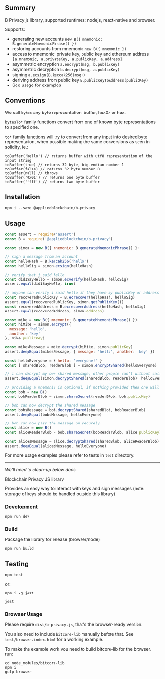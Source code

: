 ## Summary

B Privacy js library, supported runtimes: nodejs, react-native and browser.

Supports:
* generating new accounts `new B({ mnemonic: B.generateMnemonicPhrase() })`
* restoring accounts from mnemonic `new B({ mnemonic })`
* access to mnemonic, private key, public key and ethereum address `[a.mnemonic, a.privateKey, a.publicKey, a.address]`
* asymmetric encryption `a.encrypt(msg, b.publicKey)`
* asymmetric decryption `b.decrypt(msg, a.publicKey)`
* signing `a.ecsign(B.keccak256(msg))`
* deriving address from public key `B.publicKeyToAddress(publicKey)`
* See usage for examples

## Conventions

We call `bytes` any byte representation: buffer, hex0x or hex.

`bytesTo*` family functions convert from one of known byte representations to specified one.

`to*` family functions will try to convert from any input into desired byte representation, when possible making
the same conversions as seen in solidity, ie.:

    toBuffer('hello') // returns buffer with utf8 representation of the input string
    toBuffer(true) // returns 32 byte, big-endian number 1
    toBuffer(false) // returns 32 byte number 0
    toBuffer(null) // throws
    toBuffer('0x01') // returns one byte buffer
    toBuffer('ffff') // returns two byte buffer

## Installation

    npm i --save @appliedblockchain/b-privacy

## Usage
```js
const assert = require('assert')
const B = require('@appliedblockchain/b-privacy')

const simon = new B({ mnemonic: B.generateMnemonicPhrase() })

// sign a message from an account
const helloHash = B.keccak256('hello')
const helloSig = simon.ecsign(helloHash)

// verify that i said hello
const didISayHello = simon.ecverify(helloHash, helloSig)
assert.equal(didISayHello, true)

// anyone can verify i said hello if they have my publicKey or address
const recoveredPublicKey = B.ecrecover(helloHash, helloSig)
assert.equal(recoveredPublicKey, simon.getPublicKey())
const recoveredAddress = B.ecrecoverAddress(helloHash, helloSig)
assert.equal(recoveredAddress, simon.address)

const mike = new B({ mnemonic: B.generateMnemonicPhrase() })
const hiMike = simon.encrypt({
  message: 'hello',
  another: 'key'
}, mike.publicKey)

const mikesMessage = mike.decrypt(hiMike, simon.publicKey)
assert.deepEqual(mikesMessage, { message: 'hello', another: 'key' })

const helloEveryone = { hello: 'everyone!' }
const [ sharedBlob, readerBlob ] = simon.encryptShared(helloEveryone)

// i can decrypt my own shared message, other people can't without calling shareSecret
assert.deepEqual(simon.decryptShared(sharedBlob, readerBlob), helloEveryone)

// providing a mnemonic is optional, if nothing provided then one will be generated
const bob = new B()
const bobReaderBlob = simon.shareSecret(readerBlob, bob.publicKey)

// bob can now decrypt the shared message
const bobsMessage = bob.decryptShared(sharedBlob, bobReaderBlob)
assert.deepEqual(bobsMessage, helloEveryone)

// bob can now pass the message on securely
const alice = new B()
const aliceReaderBlob = bob.shareSecret(bobReaderBlob, alice.publicKey)

const alicesMessage = alice.decryptShared(sharedBlob, aliceReaderBlob)
assert.deepEqual(alicesMessage, helloEveryone)
```

For more usage examples please refer to tests in `test` directory.

---

_We'll need to clean-up below docs_

Blockchain Privacy JS library

Provides an easy way to interact with keys and sign messages (note: storage of keys should be handled outside this library)

### Development

    npm run dev

### Build

Package the library for release (browser/node)

    npm run build

## Testing

    npm test

or:

    npm i -g jest

    jest


### Browser Usage

Please require `dist/b-privacy.js`, that's the browser-ready version.

You also need to include `bitcore-lib` manually before that. See `test/browser.index.html` for a working example.


To make the example work you need to build bitcore-lib for the browser, run:

    cd node_modules/bitcore-lib
    npm i
    gulp browser

